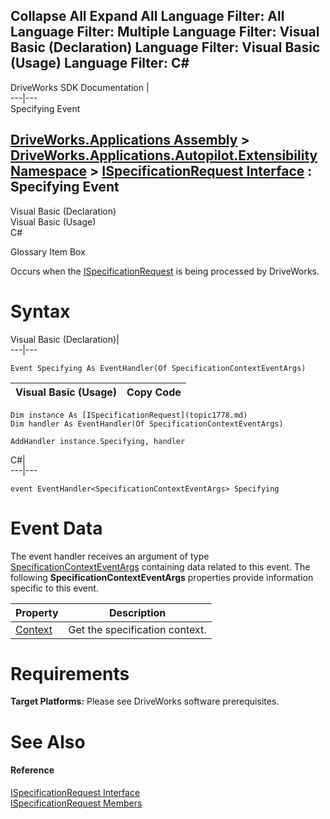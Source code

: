        

 Collapse All Expand All  Language Filter: All  Language Filter: Multiple  Language Filter: Visual Basic (Declaration) Language Filter: Visual Basic (Usage) Language Filter: C#  
---  
DriveWorks SDK Documentation  |   
---|---  
Specifying Event   
  
[DriveWorks.Applications Assembly](topic13.md) > [DriveWorks.Applications.Autopilot.Extensibility Namespace](topic1633.md) > [ISpecificationRequest Interface](topic1778.md) : Specifying Event  
---  
  
Visual Basic (Declaration)    
Visual Basic (Usage)    
C# 

Glossary Item Box

Occurs when the [ISpecificationRequest](topic1778.md) is being processed by DriveWorks. 

# Syntax

Visual Basic (Declaration)|   
---|---  
      
    
    Event Specifying As EventHandler(Of SpecificationContextEventArgs)  
  
Visual Basic (Usage)| Copy Code  
---|---  
      
    
    Dim instance As [ISpecificationRequest](topic1778.md)
    Dim handler As EventHandler(Of SpecificationContextEventArgs)
     
    AddHandler instance.Specifying, handler  
  
C#|   
---|---  
      
    
    event EventHandler<SpecificationContextEventArgs> Specifying  
  
# Event Data

The event handler receives an argument of type [SpecificationContextEventArgs](topic11284.md) containing data related to this event. The following **SpecificationContextEventArgs** properties provide information specific to this event.

Property| Description  
---|---  
[Context](topic11291.md)| Get the specification context.   
  
# Requirements

**Target Platforms:** Please see DriveWorks software prerequisites.

# See Also

#### Reference

[ISpecificationRequest Interface](topic1778.md)   
[ISpecificationRequest Members](topic1779.md)


